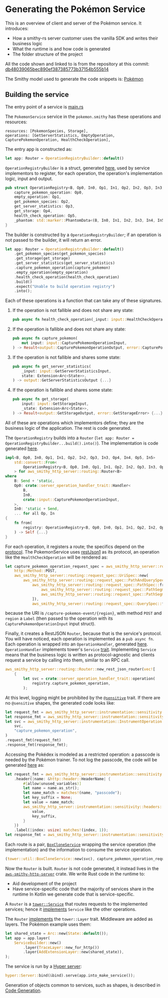 # Generating the Pokémon Service

This is an overview of client and server of the Pokémon service. It introduces:

- How a smithy-rs server customer uses the vanilla SDK and writes their business logic
- What the runtime is and how code is generated
- The folder structure of the project

All the code shown and linked to is from the repository at this commit: [db48039065bec890ef387385773b37154b555b14][1]

The Smithy model used to generate the code snippets is: [Pokémon][2]

## Building the service

The entry point of a service is [main.rs][3]

The `PokemonService` service in the `pokemon.smithy` has these operations and resources:

```smithy
resources: [PokemonSpecies, Storage],
operations: [GetServerStatistics, EmptyOperation, CapturePokemonOperation, HealthCheckOperation],
```

The entry app is constructed as:

```rust
let app: Router = OperationRegistryBuilder::default()
```

`OperationRegistryBuilder` is a struct, generated [here][4],
used by service implementors to register, for each operation, the operation's implementation logic, input and output.

```rust
pub struct OperationRegistry<B, Op0, In0, Op1, In1, Op2, In2, Op3, In3, Op4, In4, Op5, In5> {
    capture_pokemon_operation: Op0,
    empty_operation: Op1,
    get_pokemon_species: Op2,
    get_server_statistics: Op3,
    get_storage: Op4,
    health_check_operation: Op5,
    _phantom: std::marker::PhantomData<(B, In0, In1, In2, In3, In4, In5)>,
}
```

The builder is constructed by a `OperationRegistryBuilder`; if an operation is not passed to the builder, it will return an error.

```rust
let app: Router = OperationRegistryBuilder::default()
    .get_pokemon_species(get_pokemon_species)
    .get_storage(get_storage)
    .get_server_statistics(get_server_statistics)
    .capture_pokemon_operation(capture_pokemon)
    .empty_operation(empty_operation)
    .health_check_operation(health_check_operation)
    .build()
    .expect("Unable to build operation registry")
    .into();
```

Each of these operations is a function that can take any of these signatures.

1. If the operation is not fallible and does not share any state:

    ```rust
    pub async fn health_check_operation(_input: input::HealthCheckOperationInput) -> output::HealthCheckOperationOutput {...}
    ```

2. If the operation is fallible and does not share any state:

    ```rust
    pub async fn capture_pokemon(
        mut input: input::CapturePokemonOperationInput,
    ) -> Result<output::CapturePokemonOperationOutput, error::CapturePokemonOperationError> {...}
    ```

3. If the operation is not fallible and shares some state:

    ```rust
    pub async fn get_server_statistics(
        _input: input::GetServerStatisticsInput,
        state: Extension<Arc<State>>,
    ) -> output::GetServerStatisticsOutput {...}
    ```

4. If the operation is fallible and shares some state:

    ```rust
    pub async fn get_storage(
        input: input::GetStorageInput,
        _state: Extension<Arc<State>>,
    ) -> Result<output::GetStorageOutput, error::GetStorageError> {...}
    ```

All of these are operations which implementors define; they are the business logic of the application. The rest is code generated.

The `OperationRegistry` builds into a `Router` (`let app: Router = OperationRegistryBuilder...build().into()`).
The implementation is code generated [here][5].

```rust
impl<B, Op0, In0, Op1, In1, Op2, In2, Op3, In3, Op4, In4, Op5, In5>
    std::convert::From<
        OperationRegistry<B, Op0, In0, Op1, In1, Op2, In2, Op3, In3, Op4, In4, Op5, In5>,
    > for aws_smithy_http_server::routing::Router<B>
where
    B: Send + 'static,
    Op0: crate::server_operation_handler_trait::Handler<
        B,
        In0,
        crate::input::CapturePokemonOperationInput,
    >,
    In0: 'static + Send,
    ... for all Op, In
{
    fn from(
        registry: OperationRegistry<B, Op0, In0, Op1, In1, Op2, In2, Op3, In3, Op4, In4, Op5, In5>,
    ) -> Self {...}
}
```

For each operation, it registers a route; the specifics depend on the [protocol][6].
The PokemonService uses [restJson1][7] as its protocol, an operation like the `HealthCheckOperation` will be rendered as:

```rust
let capture_pokemon_operation_request_spec = aws_smithy_http_server::routing::request_spec::RequestSpec::new(
    http::Method::POST,
    aws_smithy_http_server::routing::request_spec::UriSpec::new(
        aws_smithy_http_server::routing::request_spec::PathAndQuerySpec::new(
            aws_smithy_http_server::routing::request_spec::PathSpec::from_vector_unchecked(vec![
                aws_smithy_http_server::routing::request_spec::PathSegment::Literal(String::from("capture-pokemon-event")),
                aws_smithy_http_server::routing::request_spec::PathSegment::Label,
            ]),
            aws_smithy_http_server::routing::request_spec::QuerySpec::from_vector_unchecked(vec![]))),);
```

because the URI is `/capture-pokemon-event/{region}`, with method `POST` and `region` a `Label` (then passed to the operation with its `CapturePokemonOperationInput` input struct).

Finally, it creates a RestJSON `Router`, because that is the service's protocol.
You will have noticed, each operation is implemented as a `pub async fn`. Each operation is wrapped into an `OperationHandler`, generated [here][8].
`OperationHandler` implements tower's `Service` [trait][9]. Implementing `Service` means that
the business logic is written as protocol-agnostic and clients request a service by calling into them, similar to an RPC call.

```rust
aws_smithy_http_server::routing::Router::new_rest_json_router(vec![
    {
        let svc = crate::server_operation_handler_trait::operation(
            registry.capture_pokemon_operation,
        );
```

At this level, logging might be prohibited by the [`@sensitive`][10] trait. If there are no `@sensitive` shapes, the generated code looks like:

```rust
let request_fmt = aws_smithy_http_server::instrumentation::sensitivity::RequestFmt::new();
let response_fmt = aws_smithy_http_server::instrumentation::sensitivity::ResponseFmt::new();
let svc = aws_smithy_http_server::instrumentation::InstrumentOperation::new(
    svc,
    "capture_pokemon_operation",
)
.request_fmt(request_fmt)
.response_fmt(response_fmt);
```

Accessing the Pokédex is modeled as a restricted operation: a passcode is needed by the Pokémon trainer.
To not log the passcode, the code will be generated [here][11] as:

```rust
let request_fmt = aws_smithy_http_server::instrumentation::sensitivity::RequestFmt::new()
    .header(|name: &http::header::HeaderName| {
        #[allow(unused_variables)]
        let name = name.as_str();
        let name_match = matches!(name, "passcode");
        let key_suffix = None;
        let value = name_match;
        aws_smithy_http_server::instrumentation::sensitivity::headers::HeaderMarker {
            value,
            key_suffix,
        }
    })
    .label(|index: usize| matches!(index, 1));
let response_fmt = aws_smithy_http_server::instrumentation::sensitivity::ResponseFmt::new();
```

Each route is a pair, [`BoxCloneService`][12] wrapping the service operation (the implementation) and
the information to consume the service operation.

```rust
(tower::util::BoxCloneService::new(svc), capture_pokemon_operation_request_spec)
```

Now the `Router` is built. `Router` is not code generated, it instead lives in the [`aws-smithy-http-server`][13] crate.
We write Rust code in the runtime to:

- Aid development of the project
- Have service-specific code that the majority of services share in the runtime
  In Kotlin we generate code that is service-specific.

A `Router` is a [`tower::Service`][9] that routes requests to the implemented services; hence it [implements][14] `Service`
like the other operations.

The `Router` [implements][15]
the `tower::Layer` trait. Middleware are added as layers. The Pokémon example uses them:

```rust
let shared_state = Arc::new(State::default());
let app = app.layer(
    ServiceBuilder::new()
        .layer(TraceLayer::new_for_http())
        .layer(AddExtensionLayer::new(shared_state)),
);
```

The service is run by a [Hyper server][16]:

```rust
hyper::Server::bind(&bind).serve(app.into_make_service());
```

Generation of objects common to services, such as shapes, is described in [Code Generation][17].

[1]: https://github.com/awslabs/smithy-rs/tree/db48039065bec890ef387385773b37154b555b14
[2]: https://github.com/awslabs/smithy-rs/blob/db48039065bec890ef387385773b37154b555b14/codegen-server-test/model/pokemon.smithy
[3]: https://github.com/awslabs/smithy-rs/blob/db48039065bec890ef387385773b37154b555b14/rust-runtime/aws-smithy-http-server/examples/pokemon-service/src/main.rs#L34
[4]: https://github.com/awslabs/smithy-rs/blob/db48039065bec890ef387385773b37154b555b14/codegen-server/src/main/kotlin/software/amazon/smithy/rust/codegen/server/smithy/generators/ServerOperationRegistryGenerator.kt#L1
[5]: https://github.com/awslabs/smithy-rs/blob/db48039065bec890ef387385773b37154b555b14/codegen-server/src/main/kotlin/software/amazon/smithy/rust/codegen/server/smithy/generators/ServerOperationRegistryGenerator.kt#L285
[6]: https://github.com/awslabs/smithy-rs/blob/db48039065bec890ef387385773b37154b555b14/codegen/src/main/kotlin/software/amazon/smithy/rust/codegen/smithy/protocols/Protocol.kt#L81
[7]: https://awslabs.github.io/smithy/1.0/spec/aws/aws-restjson1-protocol.html
[8]: https://github.com/awslabs/smithy-rs/blob/db48039065bec890ef387385773b37154b555b14/codegen-server/src/main/kotlin/software/amazon/smithy/rust/codegen/server/smithy/generators/ServerOperationHandlerGenerator.kt#L30
[9]: https://docs.rs/tower-service/latest/tower_service/trait.Service.html
[10]: https://awslabs.github.io/smithy/1.0/spec/core/documentation-traits.html#sensitive-trait
[11]: https://github.com/awslabs/smithy-rs/blob/db48039065bec890ef387385773b37154b555b14/codegen-server/src/main/kotlin/software/amazon/smithy/rust/codegen/server/smithy/generators/ServerHttpSensitivityGenerator.kt#L58
[12]: https://docs.rs/tower/latest/tower/util/struct.BoxCloneService.html
[13]: https://docs.rs/aws-smithy-http-server/latest/aws_smithy_http_server/
[14]: https://github.com/awslabs/smithy-rs/blob/db48039065bec890ef387385773b37154b555b14/rust-runtime/aws-smithy-http-server/src/routing/mod.rs#L302
[15]: https://github.com/awslabs/smithy-rs/blob/db48039065bec890ef387385773b37154b555b14/rust-runtime/aws-smithy-http-server/src/routing/mod.rs#L146
[16]: https://docs.rs/hyper/latest/hyper/server/struct.Server.html
[17]: ./code_generation.md
